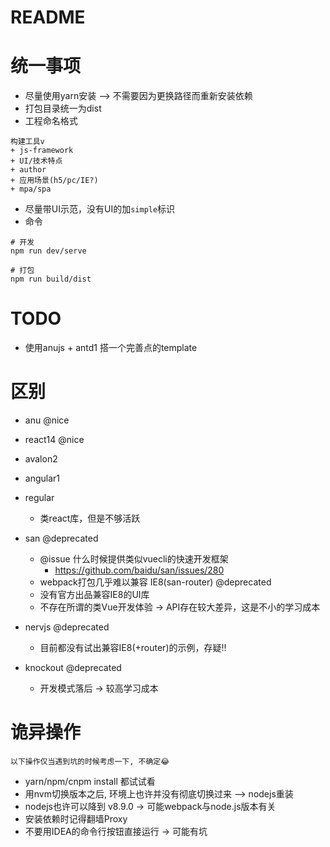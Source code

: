 # README

# 统一事项

- 尽量使用yarn安装 --> 不需要因为更换路径而重新安装依赖
- 打包目录统一为dist
- 工程命名格式

```
构建工具v 
+ js-framework 
+ UI/技术特点 
+ author 
+ 应用场景(h5/pc/IE?) 
+ mpa/spa
```

- 尽量带UI示范，没有UI的加`simple`标识
- 命令

```shell
# 开发
npm run dev/serve

# 打包
npm run build/dist
```

# TODO

- 使用anujs + antd1 搭一个完善点的template

# 区别

- anu @nice
- react14 @nice
- avalon2
- angular1
- regular
    - 类react库，但是不够活跃
    
- san @deprecated 
    - @issue 什么时候提供类似vuecli的快速开发框架 
        - https://github.com/baidu/san/issues/280
    - webpack打包几乎难以兼容 IE8(san-router)  @deprecated
    - 没有官方出品兼容IE8的UI库
    - 不存在所谓的类Vue开发体验 -> API存在较大差异，这是不小的学习成本
    
- nervjs @deprecated
    - 目前都没有试出兼容IE8(+router)的示例，存疑!!
    
- knockout @deprecated
    - 开发模式落后 -> 较高学习成本

# 诡异操作

```
以下操作仅当遇到坑的时候考虑一下, 不确定😂
```
    
- yarn/npm/cnpm install 都试试看    
- 用nvm切换版本之后, 环境上也许并没有彻底切换过来 --> nodejs重装    
- nodejs也许可以降到 v8.9.0 -> 可能webpack与node.js版本有关
- 安装依赖时记得翻墙Proxy
- 不要用IDEA的命令行按钮直接运行  -> 可能有坑



